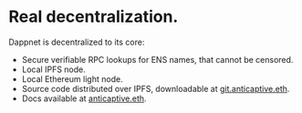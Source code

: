 # Real decentralization.

Dappnet is decentralized to its core:

* Secure verifiable RPC lookups for ENS names, that cannot be censored.
* Local IPFS node.
* Local Ethereum light node.
* Source code distributed over IPFS, downloadable at [git.anticaptive.eth](https://git.anticaptive.eth.limo).
* Docs available at [anticaptive.eth](https://anticaptive.eth.limo).
